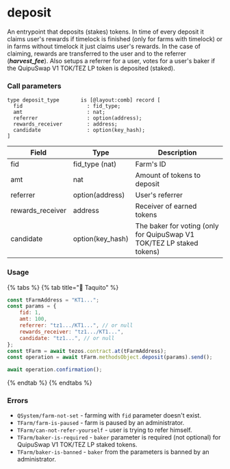 # deposit

An entrypoint that deposits (stakes) tokens. In time of every deposit it claims user's rewards if timelock is finished (only for farms with timelock) or in farms without timelock it just claims user's rewards. In the case of claiming, rewards are transferred to the user and to the referrer (_**harvest\_fee**_). Also setups a referrer for a user, votes for a user's baker if the QuipuSwap V1 TOK/TEZ LP token is deposited (staked).

### Call parameters

```pascaligo
type deposit_type       is [@layout:comb] record [
  fid                     : fid_type;
  amt                     : nat;
  referrer                : option(address);
  rewards_receiver        : address;
  candidate               : option(key_hash);
]
```

| Field             | Type              | Description                                                           |
| ----------------- | ----------------- | --------------------------------------------------------------------- |
| fid               | fid\_type (nat)   | Farm's ID                                                             |
| amt               | nat               | Amount of tokens to deposit                                           |
| referrer          | option(address)   | User's referrer                                                       |
| rewards\_receiver | address           | Receiver of earned tokens                                             |
| candidate         | option(key\_hash) | The baker for voting (only for QuipuSwap V1 TOK/TEZ LP staked tokens) |

### Usage

{% tabs %}
{% tab title="🌮 Taquito" %}
```javascript
const tFarmAddress = "KT1...";
const params = {
    fid: 1,
    amt: 100,
    referrer: "tz1.../KT1...", // or null
    rewards_receiver: "tz1.../KT1...",
    candidate: "tz1...", // or null
};
const tFarm = await tezos.contract.at(tFarmAddress);
const operation = await tFarm.methodsObject.deposit(params).send();

await operation.confirmation();
```
{% endtab %}
{% endtabs %}

### Errors

* `QSystem/farm-not-set` - farming with `fid` parameter doesn't exist.
* `TFarm/farm-is-paused` - farm is paused by an administrator.
* `TFarm/can-not-refer-yourself` - user is trying to refer himself.
* `TFarm/baker-is-required` - `baker` parameter is required (not optional) for QuipuSwap V1 TOK/TEZ LP staked tokens.
* `TFarm/baker-is-banned` - `baker` from the parameters is banned by an administrator.
